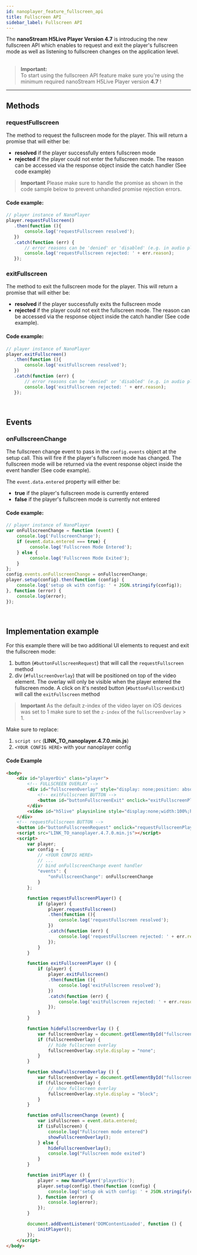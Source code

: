 ```yaml
---
id: nanoplayer_feature_fullscreen_api
title: Fullscreen API
sidebar_label: Fullscreen API
---
```


The **nanoStream H5Live Player Version 4.7** is introducing the new fullscreen API which enables to request and exit the player's fullscreen mode as well as listening to fullscreen changes on the application level.
<br>
<br>

> **Important:** <br>
> To start using the fullscreen API feature make sure you're using the minimum required nanoStream H5Live Player version **4.7** !

<hr>

## Methods

### requestFullscreen

The method to request the fullscreen mode for the player. This will return a promise that will either be:

- **resolved** if the player successfully enters fullscreen mode
- **rejected** if the player could not enter the fullscreen mode. The reason can be accessed via the response object inside the catch handler (See code example)

> **Important**
> Please make sure to handle the promise as shown in the code sample below to prevent unhandled promise rejection errors. 

#### Code example: 
```javascript
// player instance of NanoPlayer
player.requestFullscreen()
   .then(function (){
       console.log('requestFullscreen resolved');
   })
   .catch(function (err) {
       // error reasons can be 'denied' or 'disabled' (e.g. in audio player mode)
       console.log('requestFullscreen rejected: ' + err.reason);
   });
```

### exitFullscreen

The method to exit the fullscreen mode for the player. This will return a promise that will either be:

- **resolved** if the player successfully exits the fullscreen mode
- **rejected** if the player could not exit the fullscreen mode. The reason can be accessed via the response object inside the catch handler (See code example).

#### Code example: 

```javascript
// player instance of NanoPlayer
player.exitFullscreen()
   .then(function (){
       console.log('exitFullscreen resolved');
   })
   .catch(function (err) {
       // error reasons can be 'denied' or 'disabled' (e.g. in audio player mode)
       console.log('exitFullscreen rejected: ' + err.reason);
   });
```

<br>

## Events

### onFullscreenChange
The fullscreen change event to pass in the `config.events` object at the setup call. This will fire if the player's fullscreen mode has changed. The fullscreen mode will be returned via the event response object inside the event handler (See code example). 

The `event.data.entered` property will either be:

- **true** if the player's fullscreen mode is currently entered
- **false** if the player's fullscreen mode is currently not entered

#### Code example: 

```javascript
// player instance of NanoPlayer
var onFullscreenChange = function (event) {
    console.log('FullscreenChange');
    if (event.data.entered === true) {
         console.log('Fullscreen Mode Entered');
    } else {
         console.log('Fullscreen Mode Exited');
    }
};
config.events.onFullscreenChange = onFullscreenChange;
player.setup(config).then(function (config) {
    console.log('setup ok with config: ' + JSON.stringify(config));
}, function (error) {
    console.log(error);
});
```

<br>

## Implementation example 

For this example there will be two additional UI elements to request and exit the fullscreen mode:
1) button (`#buttonFullscreenRequest`) that will call the `requestFullscreen` method
2) div (`#fullscreenOverlay`) that will be positioned on top of the video element. The overlay will only be visible when the player entered the fullscreen mode. A click on it's nested button (`#buttonFullscreenExit`) will call the `exitFullscreen` method


> **Important**
> As the default z-index of the video layer on iOS devices was set to 1 make sure to set the `z-index` of the `fullscreenOverlay` > 1.  


Make sure to replace:
1) `script src` (**LINK_TO_nanoplayer.4.7.0.min.js**)
2) `<YOUR CONFIG HERE>` with your nanoplayer config

#### Code Example
```html
<body>
	<div id="playerDiv" class="player">
		<!-- FULLSCREEN OVERLAY -->
        <div id="fullscreenOverlay" style="display: none;position: absolute; top: 50px; left: 50px;z-index: 3">
            <!-- exitFullscreen BUTTON -->
            <button id="buttonFullscreenExit" onclick="exitFullscreenPlayer();" style="cursor: pointer;height: 100px; width: 100px; font-size: 50px;">&times;</button>
        </div>
		<video id="h5live" playsinline style="display:none;width:100%;height:100%"></video>
	</div>
	<!-- requestFullscreen BUTTON -->
    <button id="buttonFullscreenRequest" onclick="requestFullscreenPlayer();">requestFullscreen</button>
    <script src="LINK_TO_nanoplayer.4.7.0.min.js"></script>
    <script>
        var player;
        var config = {
            // <YOUR CONFIG HERE>
            // ...
            // bind onFullscreenChange event handler
            "events": {
                "onFullscreenChange": onFullscreenChange
            }
        };

        function requestFullscreenPlayer() {
            if (player) {
                player.requestFullscreen()
                .then(function (){
                    console.log('requestFullscreen resolved');
                })
                .catch(function (err) {
                    console.log('requestFullscreen rejected: ' + err.reason);
                });
            }
        }

        function exitFullscreenPlayer () {
            if (player) {
                player.exitFullscreen()
                .then(function (){
                    console.log('exitFullscreen resolved');
                })
                .catch(function (err) {
                    console.log('exitFullscreen rejected: ' + err.reason);
                });
            }
        }

        function hideFullscreenOverlay () {
            var fullscreenOverlay = document.getElementById("fullscreenOverlay");
            if (fullscreenOverlay) {
                // hide fullscreen overlay
                fullscreenOverlay.style.display = "none";
            }
        }

        function showFullscreenOverlay () {
            var fullscreenOverlay = document.getElementById("fullscreenOverlay");
            if (fullscreenOverlay) {
                // show fullscreen overlay
                fullscreenOverlay.style.display = "block";
            }
        }

        function onFullscreenChange (event) {
            var isFullscreen = event.data.entered;
            if (isFullscreen) {
                console.log("Fullscreen mode entered")
                showFullscreenOverlay();
            } else {
                hideFullscreenOverlay();
                console.log("Fullscreen mode exited")
            }
        }

        function initPlayer () {
            player = new NanoPlayer('playerDiv');
            player.setup(config).then(function (config) {
                console.log('setup ok with config: ' + JSON.stringify(config));
            }, function (error) {
                console.log(error);
            });
        }

        document.addEventListener('DOMContentLoaded', function () {
            initPlayer();
        });
    </script>
</body>
```